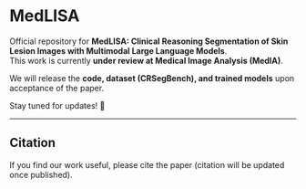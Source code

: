 # MedLISA

Official repository for **MedLISA: Clinical Reasoning Segmentation of Skin Lesion Images with Multimodal Large Language Models**.  
This work is currently **under review at Medical Image Analysis (MedIA)**.  

We will release the **code, dataset (CRSegBench), and trained models** upon acceptance of the paper.  

Stay tuned for updates! 🚀  

---

## Citation
If you find our work useful, please cite the paper (citation will be updated once published).  

